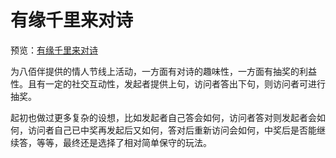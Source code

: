 # 有缘千里来对诗
预览：[有缘千里来对诗](https://foreverz133.github.io/small-works/2/bbb-love-poems/)

为八佰伴提供的情人节线上活动，一方面有对诗的趣味性，一方面有抽奖的利益性。且有一定的社交互动性，发起者提供上句，访问者答出下句，则访问者可进行抽奖。

起初也做过更多复杂的设想，比如发起者自己答会如何，访问者答对则发起者会如何，访问者自己已中奖再发起后又如何，答对后重新访问会如何，中奖后是否能继续答，等等，最终还是选择了相对简单保守的玩法。
